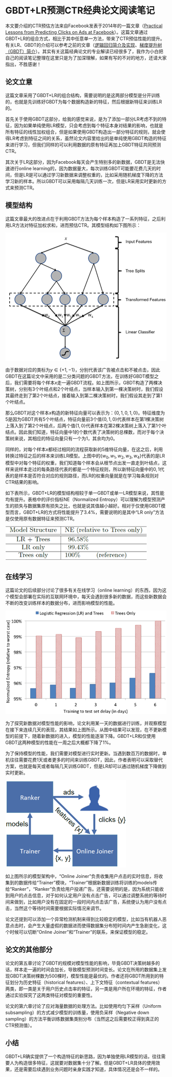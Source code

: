 # GBDT+LR预测CTR经典论文阅读笔记

本文要介绍的CTR预估方法来自Facebook发表于2014年的一篇文章（[Practical Lessons from Predicting Clicks on Ads at Facebook](https://dl.acm.org/doi/pdf/10.1145/2648584.2648589)）。这篇文章通过GBDT+LR的组合方式，相比于其中任意单一方法，带来了CTR预估性能的提升。有关LR、GBDT的介绍可以参考之前的文章（[逻辑回归简介及实现](https://zhuanlan.zhihu.com/p/130209974)、[梯度提升树（GBDT）简介](https://zhuanlan.zhihu.com/p/139381538)）。其实有关这篇经典论文的专业解读已经很多了，我作为小白把自己的阅读笔记整理在这里只是为了加深理解，如果有写的不对的地方，还请大家指出，不胜感谢！

## 论文立意

这篇文章采用了GBDT+LR的组合结构，需要说明的是这两部分模型是分开训练的，也就是先训练好GBDT为每个数据构造新的特征，然后根据新特征来训练LR的。

首先关于使用GBDT这部分，给我的感觉来说，是为了添加一部分LR考虑不到的特征，因为如果单纯使用LR模型，只会考虑到每个特征本身对结果的影响，也就是所有特征的线性加权组合，但是如果使用GBDT构造出一部分特征的规则，就会使得LR考虑到特征之间的关系，虽然论文内容里给出的是单纯使用GBDT构造的特征来进行学习，但我们同样的可以利用数据的原有特征再加上GBDT特征共同预测CTR。

其次关于LR这部分，因为Facebook每天会产生特别多的新数据，GBDT是无法快速进行online learning的，因为数据量大，每次训练GBDT可能要花费几天的时间，但是LR是可以通过学习新数据来调整权重的，比如采用随机梯度下降的方法学习新的样本。所以GBDT可以采用每隔几天训练一次，但是LR采用实时更新的方式来预测CTR。

## 模型结构

这篇文章最大的改进点在于利用GBDT方法为每个样本构造了一系列特征，之后利用LR方法对特征加权求和，进而预估CTR。其模型结构如下图所示：

<img src="structure.png" alt="avatar" style="zoom:75%;" />

由于数据对应的类标为$y\in\{+1,-1\}$，分别代表该广告被点击和不被点击，因此GBDT在这篇论文中采用的是二分类问题的GBDT方法，在训练好GBDT模型之后，我们需要将每个样本$x$走一遍GBDT流程。如上图所示，GBDT构造了两棵决策树，分别有3个叶结点和2个叶结点，当样本输入到第一棵决策树时，我们假设其最终走到了第2个叶结点，接着输入到第二棵决策树时，我们假设其走到了第1个叶结点。

那么GBDT对这个样本$x$构造的新特征向量可以表示为：$\{0,1,0,1,0\}$。特征维度为5是因为GBDT共有5个叶结点，特征向量前3个值$\{0,1,0\}$代表样本在第1棵决策树上落入到了第2个叶结点，后两个值$\{1,0\}$代表样本在第2棵决策树上落入了第1个叶结点。因此我们知道，特征向量中1的个数代表了决策树的总棵数，而对于每个决策树来说，其相应的特征向量只有一个为1，其余均为0。

同样的，对每个样本$x$都经过相同的流程获取新的5维特征向量，在这之后，利用转换过特征之后的样本来训练LR模型。上图中的$\{w_{0},w_{1},w_{2},w_{3},w_{4}\}$代表的是LR模型中对每个特征的权重，我们知道每个样本会从根节点出发一直走到叶结点，这样来说样本走过的每条路径代表的都是一个特征规则，所以新特征向量中的$0,1$代表的是样本是否符合对应的规则路径，而LR的权重向量就是在学习每条规则对CTR结果的影响。

如下表所示，GBDT+LR的模型结构相较于单一GBDT或单一LR模型来说，其性能均有提升。表格中的评价指标NE（Normalized Entropy）可以理解为模型预测产生的损失与数据集原有损失之比，也就是说其值越小越好。相对于仅使用GBDT模型而言，GBDT+LR的方式将性能提升了3.4%，需要说明的是其中“LR only”方法是仅使用原有数据特征来预测CTR。

<img src="result1.png" alt="avatar" style="zoom:75%;" />

## 在线学习

这篇论文的后续部分讨论了很多有关在线学习（online learning）的东西，因为这个模型会部署在实际的互联网环境中，每天会遇到很多新的数据，而这些新数据会不断的改变训练样本的数据分布，进而影响模型的性能。

<img src="result2.png" alt="avatar" style="zoom:75%;" />

为了探究新数据对模型性能的影响，论文利用某一天的数据进行训练，并观察模型在接下来连续几天的表现，其结果如上图所示。从图中结果可以发现，在不更新模型的前提下，随着新数据的进入，模型的性能逐渐下降。GBDT+LR和仅使用GBDT这两种模型的性能在一周之后大概都下降了1%。

为了保持模型的性能，我们需要对模型进行实时更新。当遇到数百万的数据时，单机往往需要花费1天或者更多的时间来训练GBDT，因此，作者表明可以采取替代方案，也就是每天或者每隔几天训练GBDT，但是LR却可以通过随机梯度下降做到实时更新。

<img src="framework.png" alt="avatar" style="zoom:75%;" />

如上图所示的模型架构中，“Online Joiner”负责收集用户点击的实时信息，将收集到的数据传给“Trainer”模块，“Trainer”根据新数据训练将训练的models传给“Ranker”，“Ranker”负责给用户投递广告。还需要说明的是，因为系统只能收到用户的点击信息，对于如何认定用户没有点击广告，可以通过调整系统的等待时间来做到，比如用户没有在固定的一段时间内点击该广告，系统便认为用户没有点击，当然这个等待时间需要根据实际情况来调节。

论文还提到可以添加一个异常检测机制来得到比较稳定的模型，比如当有机器人恶意点击时，会产生大量虚假的数据进而使得数据集分布短时间内产生急剧变化，这个时候可以切断“Online Joiner”和“Trainer”的联系，来保证模型的稳定。

## 论文的其他部分

论文的第五章讨论了GBDT的规模对模型性能的影响，毕竟GBDT决策树越多的话，样本走一遍的时间会加长，导致模型预测时间变长。论文在所用的数据集上发现GBDT决策树棵数为500棵时，模型性能是最优的。作者还将GBDT所用到的特征划分为历史特征（historical features）、上下文特征（contextual features）两类，即一类是关于用户历史点击率的特征，另一类是用户所在环境的特征，作者通过实验探究了这两类特征对模型的重要性。

论文的第六章讨论了应对海量数据的处理方法。比如使用均匀下采样（Uniform subsampling）的方式减少模型的训练量，使用负采样（Negative down sampling）的方法平衡训练数据集类别分布（当然这之后需要校正得到真正的CTR预测值）。

## 小结

GBDT+LR确实提供了一个构造特征的新思路，因为单独使用LR模型的话，往往需要人为构造很多特征，这就要对数据集十分了解。但是GBDT+LR具体的使用效果，还是需要后续遇到业务问题时亲身实践才知道，具体情况还是会不一样的。